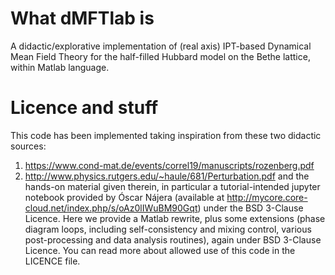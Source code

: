 # What dMFTlab is
A didactic/explorative implementation of (real axis) IPT-based Dynamical Mean Field Theory for the half-filled Hubbard model on the Bethe lattice, within Matlab language.

# Licence and stuff
This code has been implemented taking inspiration from these two didactic sources:
1. https://www.cond-mat.de/events/correl19/manuscripts/rozenberg.pdf
2. http://www.physics.rutgers.edu/~haule/681/Perturbation.pdf
and the hands-on material given therein, in particular a tutorial-intended jupyter notebook provided by Óscar Nájera (available at http://mycore.core-cloud.net/index.php/s/oAz0lIWuBM90Gqt) under the BSD 3-Clause Licence. Here we provide a Matlab rewrite, plus some extensions (phase diagram loops, including self-consistency and mixing control, various post-processing and data analysis routines), again under BSD 3-Clause Licence. You can read more about allowed use of this code in the LICENCE file.
